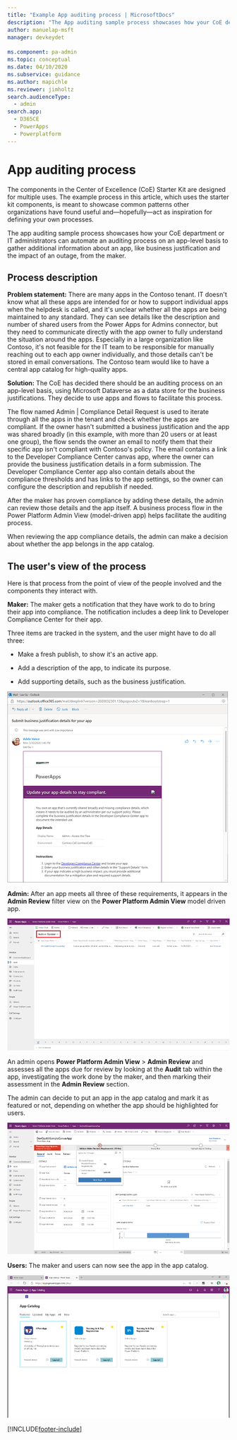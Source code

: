 ```yaml
---
title: "Example App auditing process | MicrosoftDocs"
description: "The App auditing sample process showcases how your CoE department or IT administrators can automate an auditing process on an app-level basis to gather additional information about an app, like business justification and impact of an outage, from the maker."
author: manuelap-msft
manager: devkeydet

ms.component: pa-admin
ms.topic: conceptual
ms.date: 04/10/2020
ms.subservice: guidance
ms.author: mapichle
ms.reviewer: jimholtz
search.audienceType: 
  - admin
search.app: 
  - D365CE
  - PowerApps
  - Powerplatform
---
```

# App auditing process

The components in the Center of Excellence (CoE) Starter Kit are designed for multiple uses. The example process in this article, which uses the starter kit components, is meant to showcase common patterns other organizations have found useful and&mdash;hopefully&mdash;act as inspiration for defining your own processes.

The app auditing sample process showcases how your CoE department or IT administrators can automate an auditing process on an app-level basis to gather additional information about an app, like business justification and the impact of an outage, from the maker.

## Process description

**Problem statement:** There are many apps in the Contoso tenant. IT doesn't know what all these apps are intended for or how to support individual apps when the helpdesk is called, and it's unclear whether all the apps are being maintained to any standard. They can see details like the description and number of shared users from the Power Apps for Admins connector, but they need to communicate directly with the app owner to fully understand the situation around the apps. Especially in a large organization like Contoso, it's not feasible for the IT team to be responsible for manually reaching out to each app owner individually, and those details can't be stored in email conversations. The Contoso team would like to have a central app catalog for high-quality apps.

**Solution:** The CoE has decided there should be an auditing process on an app-level basis, using Microsoft Dataverse as a data store for the business justifications. They decide to use apps and flows to facilitate this process.

The flow named Admin \| Compliance Detail Request is used to iterate through all the apps in the tenant and check whether the apps are compliant. If the owner hasn't submitted a business justification and the app was shared broadly (in this example, with more than 20 users or at least one group), the flow sends the owner an email to notify them that their specific app isn't compliant with Contoso's policy. The email contains a link to the Developer Compliance Center canvas app, where the owner can provide the business justification details in a form submission. The Developer Compliance Center app also contain details about the compliance thresholds and has links to the app settings, so the owner can configure the description and republish if needed.

After the maker has proven compliance by adding these details, the admin can review those details and the app itself. A business process flow in the Power Platform Admin View (model-driven app) helps facilitate the auditing process.

When reviewing the app compliance details, the admin can make a decision about whether the app belongs in the app catalog.

## The user's view of the process

Here is that process from the point of view of the people involved and the components they interact with.

**Maker:** The maker gets a notification that they have work to do to bring their app into compliance. The notification includes a deep link to Developer Compliance Center for their app.

Three items are tracked in the system, and the user might have to do all three:

- Make a fresh publish, to show it's an active app.

- Add a description of the app, to indicate its purpose.

- Add supporting details, such as the business justification.

![Maker point of view in the audit process.](media/coe55.png "Maker point of view in the audit process")

**Admin:** After an app meets all three of these requirements, it appears in the **Admin Review** filter view on the **Power Platform Admin View** model driven app.

![Admin point of view in the audit process.](media/coe71.png "Admin point of view in the audit process")

An admin opens **Power Platform Admin View** > **Admin Review** and assesses all the apps due for review by looking at the **Audit** tab within the app, investigating the work done by the maker, and then marking their assessment in the **Admin Review** section.

The admin can decide to put an app in the app catalog and mark it as featured or not, depending on whether the app should be highlighted for users.

![Validate maker requirements.](media/coe54.png "Validate maker requirements")

**Users:** The maker and users can now see the app in the app catalog.

![App catalog.](media/coe67.png "App catalog")


[!INCLUDE[footer-include](../../includes/footer-banner.md)]